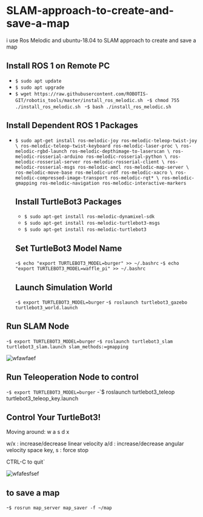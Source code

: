# SLAM-approach-to-create-and-save-a-map

i use Ros  Melodic and ubuntu-18.04 to SLAM approach to create and save a map

## Install ROS 1 on Remote PC
- `$ sudo apt update`
- `$ sudo apt upgrade`
- `$ wget https://raw.githubusercontent.com/ROBOTIS-GIT/robotis_tools/master/install_ros_melodic.sh
`
-`$ chmod 755 ./install_ros_melodic.sh `
-`$ bash ./install_ros_melodic.sh`

## Install Dependent ROS 1 Packages
- `$ sudo apt-get install ros-melodic-joy ros-melodic-teleop-twist-joy \
  ros-melodic-teleop-twist-keyboard ros-melodic-laser-proc \
  ros-melodic-rgbd-launch ros-melodic-depthimage-to-laserscan \
  ros-melodic-rosserial-arduino ros-melodic-rosserial-python \
  ros-melodic-rosserial-server ros-melodic-rosserial-client \
  ros-melodic-rosserial-msgs ros-melodic-amcl ros-melodic-map-server \
  ros-melodic-move-base ros-melodic-urdf ros-melodic-xacro \
  ros-melodic-compressed-image-transport ros-melodic-rqt* \
  ros-melodic-gmapping ros-melodic-navigation ros-melodic-interactive-markers`
  
  ## Install TurtleBot3 Packages
  - `$ sudo apt-get install ros-melodic-dynamixel-sdk`
  - `$ sudo apt-get install ros-melodic-turtlebot3-msgs`
  - `$ sudo apt-get install ros-melodic-turtlebot3`
  
  ## Set TurtleBot3 Model Name
  -`$ echo "export TURTLEBOT3_MODEL=burger" >> ~/.bashrc`
  -`$ echo "export TURTLEBOT3_MODEL=waffle_pi" >> ~/.bashrc`
  
  ## Launch Simulation World
  -`$ export TURTLEBOT3_MODEL=burger`
  -`$ roslaunch turtlebot3_gazebo turtlebot3_world.launch`

 ## Run SLAM Node
  -`$ export TURTLEBOT3_MODEL=burger`
  -`$ roslaunch turtlebot3_slam turtlebot3_slam.launch slam_methods:=gmapping`
  
  
  
  ![wfawfaef](https://user-images.githubusercontent.com/60845044/125177927-8ed63f80-e1e8-11eb-9009-c427be41c066.png)
## Run Teleoperation Node to control
  -`$ export TURTLEBOT3_MODEL=burger`
  -`$ roslaunch turtlebot3_teleop turtlebot3_teleop_key.launch

 Control Your TurtleBot3!
 ---------------------------
 Moving around:
        w
   a    s    d
        x

 w/x : increase/decrease linear velocity
 a/d : increase/decrease angular velocity
 space key, s : force stop

 CTRL-C to quit`
 
 ![wfafesfsef](https://user-images.githubusercontent.com/60845044/125178085-0d7fac80-e1ea-11eb-8fe0-8578cfc1bd83.png)


## to save a map
-`$ rosrun map_server map_saver -f ~/map
`
